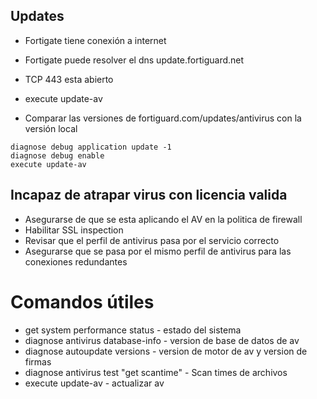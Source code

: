 ## Updates
- Fortigate tiene conexión a internet
- Fortigate puede resolver el dns update.fortiguard.net
- TCP 443 esta abierto
- execute update-av

- Comparar las versiones de fortiguard.com/updates/antivirus con la versión local

```
diagnose debug application update -1
diagnose debug enable 
execute update-av
```

## Incapaz de atrapar virus con licencia valida

- Asegurarse de que se esta aplicando el AV en la politica de firewall
- Habilitar SSL inspection
- Revisar que el perfil de antivirus pasa por el servicio correcto
- Asegurarse que se pasa por el mismo perfil de antivirus para las conexiones redundantes

# Comandos útiles
- get system performance status - estado del sistema
- diagnose antivirus database-info - version de base de datos de av
- diagnose autoupdate versions - version de motor de av y version de firmas
- diagnose antivirus test "get scantime" - Scan times de archivos
- execute update-av - actualizar av